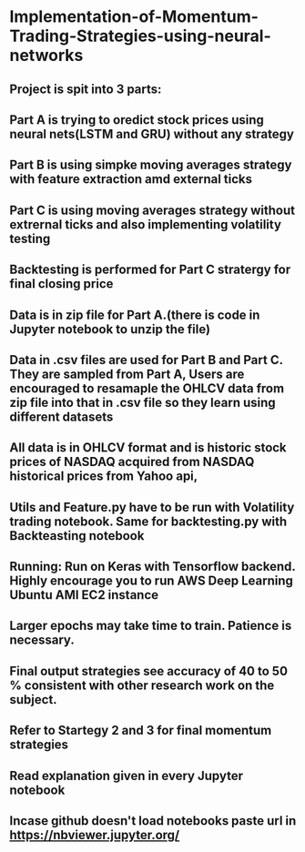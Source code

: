 # Implementation-of-Momentum-Trading-Strategies-using-neural-networks
## Project is spit into 3 parts: 
## Part A is trying to oredict stock prices using neural nets(LSTM and GRU) without any strategy
## Part B is using simpke moving averages strategy with feature extraction amd external ticks
## Part C is using moving averages strategy without extrernal ticks and also implementing volatility testing
## Backtesting is performed for Part C stratergy for final closing price
## Data is in zip file for Part A.(there is code in Jupyter notebook to unzip the file)
## Data in .csv files are used for Part B and Part C. They are sampled from Part A, Users are encouraged to resamaple the OHLCV data from zip file into that in .csv file so they learn using different datasets
## All data is in OHLCV format and is historic stock prices of NASDAQ acquired from NASDAQ historical prices from Yahoo api,
## Utils and Feature.py have to be run with Volatility trading notebook. Same for backtesting.py with Backteasting notebook 
## Running: Run on Keras with Tensorflow backend. Highly encourage you to run AWS Deep Learning Ubuntu AMI EC2 instance
## Larger epochs may take time to train. Patience is necessary. 
## Final output strategies see accuracy of 40 to 50 % consistent with other research work on the subject.
## Refer to Startegy 2 and 3 for final momentum strategies
## Read explanation given in every Jupyter notebook
## Incase github doesn't load notebooks paste url in https://nbviewer.jupyter.org/
##
